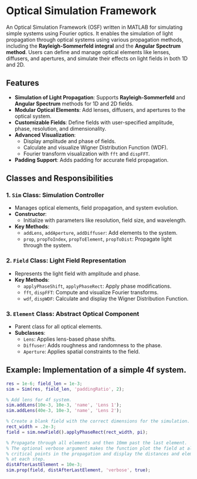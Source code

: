 # Optical Simulation Framework
An Optical Simulation Framework (OSF) written in MATLAB for simulating simple systems using Fourier optics. It enables the simulation of light propagation through optical systems using various propagation methods, including the **Rayleigh-Sommerfeld integral** and the **Angular Spectrum method**. Users can define and manage optical elements like lenses, diffusers, and apertures, and simulate their effects on light fields in both 1D and 2D.

## Features
- **Simulation of Light Propagation**: Supports **Rayleigh-Sommerfeld** and **Angular Spectrum** methods for 1D and 2D fields.
- **Modular Optical Elements**: Add lenses, diffusers, and apertures to the optical system.
- **Customizable Fields**: Define fields with user-specified amplitude, phase, resolution, and dimensionality.
- **Advanced Visualization**:
  - Display amplitude and phase of fields.
  - Calculate and visualize Wigner Distribution Function (WDF).
  - Fourier transform visualization with `fft` and `dispFFT`.
- **Padding Support**: Adds padding for accurate field propagation.

## Classes and Responsibilities
### 1. **`Sim` Class**: Simulation Controller
- Manages optical elements, field propagation, and system evolution.
- **Constructor**:
  - Initialize with parameters like resolution, field size, and wavelength.
- **Key Methods**:
  - `addLens`, `addAperture`, `addDiffuser`: Add elements to the system.
  - `prop`, `propToIndex`, `propToElement`, `propToDist`: Propagate light through the system.
### 2. **`Field` Class**: Light Field Representation
- Represents the light field with amplitude and phase.
- **Key Methods**:
  - `applyPhaseShift`, `applyPhaseRect`: Apply phase modifications.
  - `fft`, `dispFFT`: Compute and visualize Fourier transforms.
  - `wdf`, `dispWDF`: Calculate and display the Wigner Distribution Function.
### 3. **`Element` Class**: Abstract Optical Component
- Parent class for all optical elements.
- **Subclasses**:
  - `Lens`: Applies lens-based phase shifts.
  - `Diffuser`: Adds roughness and randomness to the phase.
  - `Aperture`: Applies spatial constraints to the field.

## Example: Implementation of a simple 4f system.
```matlab
res = 1e-6; field_len = 1e-3;
sim = Sim(res, field_len, 'paddingRatio', 2);

% Add lens for 4f system.
sim.addLens(10e-3, 10e-3, 'name', 'Lens 1');
sim.addLens(40e-3, 10e-3, 'name', 'Lens 2');

% Create a blank field with the correct dimensions for the simulation.
rect_width = .2e-3;
field = sim.newField().applyPhaseRect(rect_width, pi);

% Propagate through all elements and then 10mm past the last element.
% The optional verbose argument makes the function plot the field at all
% critical points in the propagation and display the distances and elements
% at each step.
distAfterLastElement = 10e-3;
sim.prop(field, distAfterLastElement, 'verbose', true);
```


